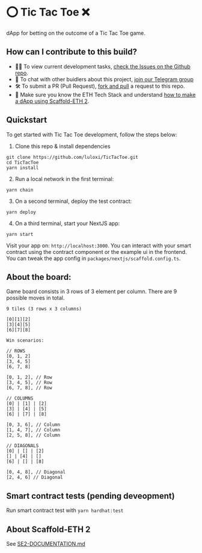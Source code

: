 # ⭕ Tic Tac Toe ❌

dApp for betting on the outcome of a Tic Tac Toe game.

## How can I contribute to this build?

- 👷‍♀️ To view current development tasks, [check the Issues on the Github repo](https://github.com/luloxi/TicTacToe/issues).
- 🧰 To chat with other buidlers about this project, [join our Telegram group](https://t.me/+FwCZPG51UhwzOTZh)
- 🛠️ To submit a PR (Pull Request), [fork and pull](https://github.com/susam/gitpr) a request to this repo.
- 🐣 Make sure you know the ETH Tech Stack and understand [how to make a dApp using Scaffold-ETH 2](https://lulox.notion.site/Newbie-s-Lounge-68ea7c4c5f1a4ec29786be6a76516878).

## Quickstart

To get started with Tic Tac Toe development, follow the steps below:

1. Clone this repo & install dependencies

```
git clone https://github.com/luloxi/TicTacToe.git
cd TicTacToe
yarn install
```

2. Run a local network in the first terminal:

```
yarn chain
```

3. On a second terminal, deploy the test contract:

```
yarn deploy
```

4. On a third terminal, start your NextJS app:

```
yarn start
```

Visit your app on: `http://localhost:3000`. You can interact with your smart contract using the contract component or the example ui in the frontend. You can tweak the app config in `packages/nextjs/scaffold.config.ts`.

## About the board:

Game board consists in 3 rows of 3 element per column.
There are 9 possible moves in total.

```nano
9 tiles (3 rows x 3 columns)

[0][1][2]
[3][4][5]
[6][7][8]

Win scenarios:

// ROWS
[0, 1, 2]
[3, 4, 5]
[6, 7, 8]

[0, 1, 2], // Row
[3, 4, 5], // Row
[6, 7, 8], // Row

// COLUMNS
[0] | [1] | [2]
[3] | [4] | [5]
[6] | [7] | [8]

[0, 3, 6], // Column
[1, 4, 7], // Column
[2, 5, 8], // Column

// DIAGONALS
[0] | [] | [2]
[] | [4] | []
[6] | [] | [8]

[0, 4, 8], // Diagonal
[2, 4, 6] // Diagonal
```

## Smart contract tests (pending deveopment)

Run smart contract test with `yarn hardhat:test`

## About Scaffold-ETH 2

See [SE2-DOCUMENTATION.md](./SE2-DOCUMENTATION.md)
